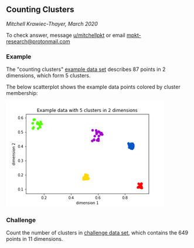 ## Counting Clusters
_Mitchell Krawiec-Thayer, March 2020_

To check answer, message [u/mitchellpkt](https://www.reddit.com/u/mitchellpkt) or email mpkt-research@protonmail.com

### Example
The "counting clusters" [example data set](counting_clusters_example_data.csv) describes 87 points in 2 dimensions, which form 5 clusters. 

The below scatterplot shows the example data points colored by cluster membership:

![test](/counting_clusters/counting_clusters_example_viz.png)

### Challenge
Count the number of clusters in [challenge data set](counting_clusters_challenge_data.csv), which contains the 649 points in 11 dimensions.
 
